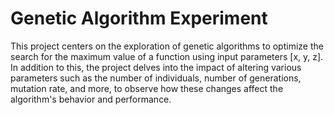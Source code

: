 # Genetic Algorithm Experiment

This project centers on the exploration of genetic algorithms to optimize the search for the maximum value of a function using input parameters [x, y, z]. In addition to this, the project delves into the impact of altering various parameters such as the number of individuals, number of generations, mutation rate, and more, to observe how these changes affect the algorithm's behavior and performance.